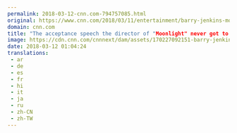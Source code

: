 ```yaml
---
permalink: 2018-03-12-cnn.com-794757085.html
original: https://www.cnn.com/2018/03/11/entertainment/barry-jenkins-moonlight-oscar/index.html
domain: cnn.com
title: "The acceptance speech the director of "Moonlight" never got to give"
image: https://cdn.cnn.com/cnnnext/dam/assets/170227092151-barry-jenkins-super-tease.jpg
date: 2018-03-12 01:04:24
translations: 
 - ar
 - de
 - es
 - fr
 - hi
 - it
 - ja
 - ru
 - zh-CN
 - zh-TW
---
```


